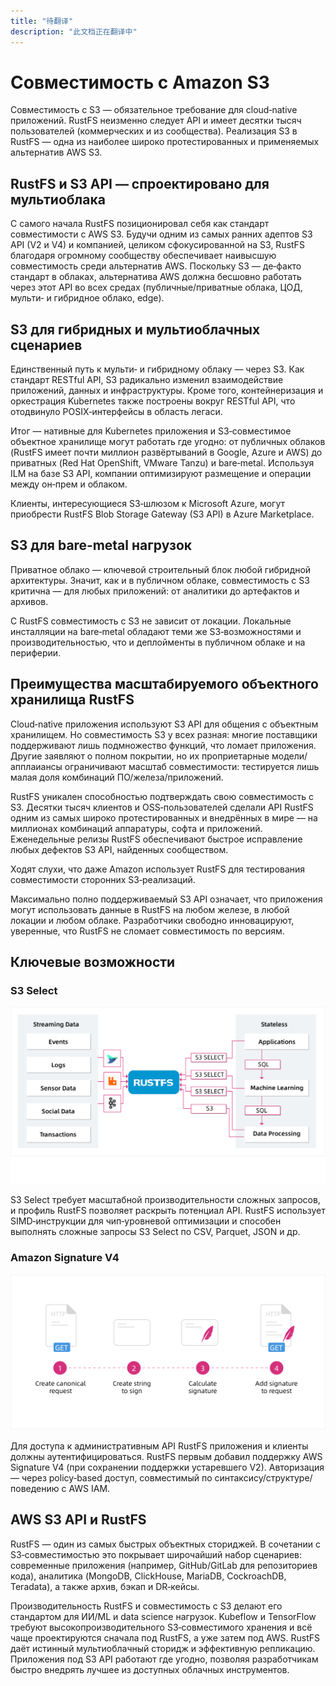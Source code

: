 ```yaml
---
title: "待翻译"
description: "此文档正在翻译中"
---
```


# Совместимость с Amazon S3

Совместимость с S3 — обязательное требование для cloud‑native приложений. RustFS неизменно следует API и имеет десятки тысяч пользователей (коммерческих и из сообщества). Реализация S3 в RustFS — одна из наиболее широко протестированных и применяемых альтернатив AWS S3.

## RustFS и S3 API — спроектировано для мультиоблака

С самого начала RustFS позиционировал себя как стандарт совместимости с AWS S3. Будучи одним из самых ранних адептов S3 API (V2 и V4) и компанией, целиком сфокусированной на S3, RustFS благодаря огромному сообществу обеспечивает наивысшую совместимость среди альтернатив AWS. Поскольку S3 — де‑факто стандарт в облаках, альтернатива AWS должна бесшовно работать через этот API во всех средах (публичные/приватные облака, ЦОД, мульти‑ и гибридное облако, edge).

## S3 для гибридных и мультиоблачных сценариев

Единственный путь к мульти‑ и гибридному облаку — через S3. Как стандарт RESTful API, S3 радикально изменил взаимодействие приложений, данных и инфраструктуры. Кроме того, контейнеризация и оркестрация Kubernetes также построены вокруг RESTful API, что отодвинуло POSIX‑интерфейсы в область легаси.

Итог — нативные для Kubernetes приложения и S3‑совместимое объектное хранилище могут работать где угодно: от публичных облаков (RustFS имеет почти миллион развёртываний в Google, Azure и AWS) до приватных (Red Hat OpenShift, VMware Tanzu) и bare‑metal. Используя ILM на базе S3 API, компании оптимизируют размещение и операции между он‑прем и облаком.

Клиенты, интересующиеся S3‑шлюзом к Microsoft Azure, могут приобрести RustFS Blob Storage Gateway (S3 API) в Azure Marketplace.

## S3 для bare‑metal нагрузок

Приватное облако — ключевой строительный блок любой гибридной архитектуры. Значит, как и в публичном облаке, совместимость с S3 критична — для любых приложений: от аналитики до артефактов и архивов.

С RustFS совместимость с S3 не зависит от локации. Локальные инсталляции на bare‑metal обладают теми же S3‑возможностями и производительностью, что и деплойменты в публичном облаке и на периферии.

## Преимущества масштабируемого объектного хранилища RustFS

Cloud‑native приложения используют S3 API для общения с объектным хранилищем. Но совместимость S3 у всех разная: многие поставщики поддерживают лишь подмножество функций, что ломает приложения. Другие заявляют о полном покрытии, но их проприетарные модели/апплаиансы ограничивают масштаб совместимости: тестируется лишь малая доля комбинаций ПО/железа/приложений.

RustFS уникален способностью подтверждать свою совместимость с S3. Десятки тысяч клиентов и OSS‑пользователей сделали API RustFS одним из самых широко протестированных и внедрённых в мире — на миллионах комбинаций аппаратуры, софта и приложений. Еженедельные релизы RustFS обеспечивают быстрое исправление любых дефектов S3 API, найденных сообществом.

Ходят слухи, что даже Amazon использует RustFS для тестирования совместимости сторонних S3‑реализаций.

Максимально полно поддерживаемый S3 API означает, что приложения могут использовать данные в RustFS на любом железе, в любой локации и любом облаке. Разработчики свободно инновацируют, уверенные, что RustFS не сломает совместимость по версиям.

## Ключевые возможности

### S3 Select

![S3 Select](images/s1-4.png)

S3 Select требует масштабной производительности сложных запросов, и профиль RustFS позволяет раскрыть потенциал API. RustFS использует SIMD‑инструкции для чип‑уровневой оптимизации и способен выполнять сложные запросы S3 Select по CSV, Parquet, JSON и др.

### Amazon Signature V4

![Amazon Signature V4](images/s1-5.png)

Для доступа к административным API RustFS приложения и клиенты должны аутентифицироваться. RustFS первым добавил поддержку AWS Signature V4 (при сохранении поддержки устаревшего V2). Авторизация — через policy‑based доступ, совместимый по синтаксису/структуре/поведению с AWS IAM.

## AWS S3 API и RustFS

RustFS — один из самых быстрых объектных сториджей. В сочетании с S3‑совместимостью это покрывает широчайший набор сценариев: современные приложения (например, GitHub/GitLab для репозиториев кода), аналитика (MongoDB, ClickHouse, MariaDB, CockroachDB, Teradata), а также архив, бэкап и DR‑кейсы.

Производительность RustFS и совместимость с S3 делают его стандартом для ИИ/ML и data science нагрузок. Kubeflow и TensorFlow требуют высокопроизводительного S3‑совместимого хранения и всё чаще проектируются сначала под RustFS, а уже затем под AWS. RustFS даёт истинный мультиоблачный сторидж и эффективную репликацию. Приложения под S3 API работают где угодно, позволяя разработчикам быстро внедрять лучшее из доступных облачных инструментов.

